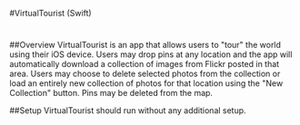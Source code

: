 #VirtualTourist (Swift)
#
##Overview
VirtualTourist is an app that allows users to "tour" the world using their
iOS device. Users may drop pins at any location and the app will
automatically download a collection of images from Flickr posted in that
area. Users may choose to delete selected photos from the collection or
load an entirely new collection of photos for that location using the "New
Collection" button. Pins may be deleted from the map.

##Setup
VirtualTourist should run without any additional setup.